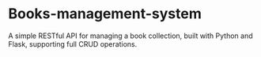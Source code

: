 # Books-management-system
A simple RESTful API for managing a book collection, built with Python and Flask, supporting full CRUD operations.
